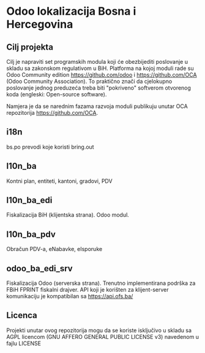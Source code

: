 # Odoo lokalizacija Bosna i Hercegovina

## Cilj projekta

Cilj je napraviti set programskih modula koji će obezbijediti poslovanje u skladu sa zakonskom regulativom u BiH. Platforma na kojoj moduli rade su Odoo Community edition https://github.com/odoo i https://github.com/OCA (Odoo Community Association). To praktično znači da cjelokupno poslovanje jednog preduzeća treba biti "pokriveno" softverom otvorenog koda (engleski: Open-source software).  

Namjera je da se narednim fazama razvoja moduli publikuju unutar OCA repozitorija https://github.com/OCA.



## i18n

bs.po prevodi koje koristi bring.out

## l10n_ba

Kontni plan, entiteti, kantoni, gradovi, PDV

## l10n_ba_edi

Fiskalizacija BiH (klijentska strana). Odoo modul.


## l10n_ba_pdv

Obračun PDV-a, eNabavke, eIsporuke

## odoo_ba_edi_srv

Fiskalizacija Odoo (serverska strana).
Trenutno implementirana podrška za FBiH FPRINT fiskalni drajver.
API koji je korišten za klijent-server komunikaciju je kompatibilan sa https://api.ofs.ba/


## Licenca

Projekti unutar ovog repozitorija mogu da se koriste isključivo u skladu sa AGPL licencom (GNU AFFERO GENERAL PUBLIC LICENSE v3) navedenom u fajlu LICENSE